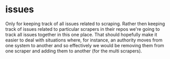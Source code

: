 # issues
Only for keeping track of all issues related to scraping. Rather then keeping track of issues related to particular scrapers in their repos we're going to track all issues together in this one place. That should hopefully make it easier to deal with situations where, for instance, an authority moves from one system to another and so effectively we would be removing them from one scraper and adding them to another (for the multi scrapers).
